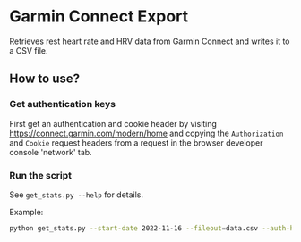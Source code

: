 # Garmin Connect Export

Retrieves rest heart rate and HRV data from Garmin Connect and writes it to a CSV file.

## How to use?

### Get authentication keys
First get an authentication and cookie header by visiting https://connect.garmin.com/modern/home 
and copying the `Authorization` and `Cookie` request headers from a request in the browser developer console 'network' tab.

### Run the script
See `get_stats.py --help` for details.

Example:
```bash
python get_stats.py --start-date 2022-11-16 --fileout=data.csv --auth-header="Bearer XXX" --cookie-header="GARMIN-SSO=1; GarminNoCache=true; XXXX"
```
